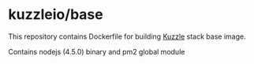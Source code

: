 # kuzzleio/base

This repository contains Dockerfile for building [Kuzzle](https://github.com/kuzzleio/kuzzle) stack base image.

Contains nodejs (4.5.0) binary and pm2 global module
